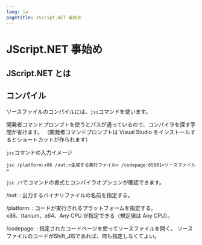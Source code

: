 ```yaml
---
lang: ja
pagetitle: JScript.NET 事始め
---
```


# JScript.NET 事始め

## JScript.NET とは



## コンパイル

ソースファイルのコンパイルには、`jsc`コマンドを使います。

開発者コマンドプロンプトを使うとパスが通っているので、コンパイラを探す手間が省けます。
（開発者コマンドプロンプトは Visual Studio をインストールするとショートカットが作られます）

`jsc`コマンドの入力イメージ

```
jsc /platform:x86 /out:<生成する実行ファイル> /codepage:65001<ソースファイル>
```

`jsc /?`でコマンドの書式とコンパイラオプションが確認できます。

/out:<file>
:   出力するバイナリファイルの名前を指定する。

/platform:<platform>
:   コードが実行されるプラットフォームを指定する。  
    x86、Itanium、x64、Any CPU が指定できる（規定値は Any CPU）。

/codepage:<id>
:   指定されたコードページを使ってソースファイルを開く。
    ソースファイルのコードがShift_JISであれば、何も指定しなくてよい。



